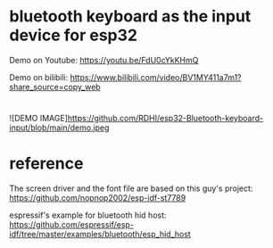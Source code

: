 # bluetooth keyboard as the input device for esp32

Demo on Youtube: 
https://youtu.be/FdU0cYkKHmQ

Demo on bilibili:
https://www.bilibili.com/video/BV1MY411a7m1?share_source=copy_web

# 
![DEMO IMAGE]https://github.com/RDHI/esp32-Bluetooth-keyboard-input/blob/main/demo.jpeg

# reference

The screen driver and the font file are based on this guy's project:
https://github.com/nopnop2002/esp-idf-st7789

espressif's example for bluetooth hid host:
https://github.com/espressif/esp-idf/tree/master/examples/bluetooth/esp_hid_host

